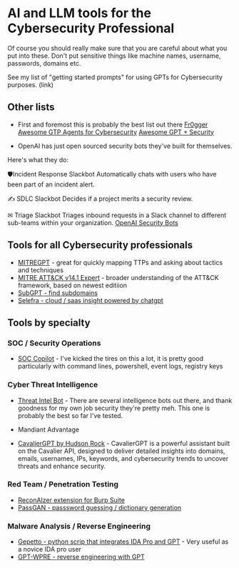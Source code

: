 # AI and LLM tools for the Cybersecurity Professional

Of course you should really make sure that you are careful about what you put into these. Don't put sensitive things like machine names, username, passwords, domains etc. 

See my list of "getting started prompts" for using GPTs for Cybersecurity purposes. (link)

## Other lists

- First and foremost this is probably the best list out there [Fr0gger Awesome GTP Agents for Cybersecurity](https://github.com/fr0gger/Awesome-GPT-Agents)
[Awesome GPT + Security](https://github.com/cckuailong/awesome-gpt-security)

- OpenAI has just open sourced security bots they've built for themselves.

Here's what they do:

🛡Incident Response Slackbot
Automatically chats with users who have been part of an incident alert.

✍ SDLC Slackbot
Decides if a project merits a security review.

✉ Triage Slackbot
Triages inbound requests in a Slack channel to different sub-teams within your organization.
[OpenAI Security Bots](https://github.com/openai/openai-security-bots)

## Tools for all Cybersecurity professionals
- [MITREGPT](https://chat.openai.com/g/g-IZ6k3S4Zs-mitregpt) - great for quickly mapping TTPs and asking about tactics and techniques
- [MITRE ATT&CK v14.1 Expert](https://chat.openai.com/g/g-lT6s8LP8D-mitre-att-ck-v14-1-expert) - broader understanding of the ATT&CK framework, based on newest editiion
- [SubGPT - find subdomains](https://github.com/s0md3v/SubGPT)
- [Selefra - cloud / saas insight powered by chatgpt](https://github.com/selefra/selefra)

## Tools by specialty

### SOC / Security Operations
- [SOC Copilot](https://chat.openai.com/g/g-qvSadylbt-soc-copilot) - I've kicked the tires on this a lot, it is pretty good particularly with command lines, powershell, event logs, registry keys

### Cyber Threat Intelligence

- [Threat Intel Bot](https://chat.openai.com/g/g-Vy4rIqiCF-threat-intel-bot) - There are several intelligence bots out there, and thank goodness for my own job security they're pretty meh. This one is probably the best so far I've tested.
- Mandiant Advantage 

- [CavalierGPT by Hudson Rock](www.hudsonrock.com/cavaliergpt) - CavalierGPT is a powerful assistant built on the Cavalier API, designed to deliver detailed insights into domains, emails, usernames, IPs, keywords, and cybersecurity trends to uncover threats and enhance security.

### Red Team / Penetration Testing
- [ReconAIzer extension for Burp Suite](https://github.com/hisxo/ReconAIzer)
- [PassGAN - passsword guessing / dictionary generation](https://github.com/hisxo/ReconAIzer)

### Malware Analysis / Reverse Engineering
- [Gepetto - python scrip that integrates IDA Pro and GPT](https://github.com/JusticeRage/Gepetto) - Very useful as a novice IDA pro user
- [GPT-WPRE - reverse engineering with GPT](https://github.com/moyix/gpt-wpre)

